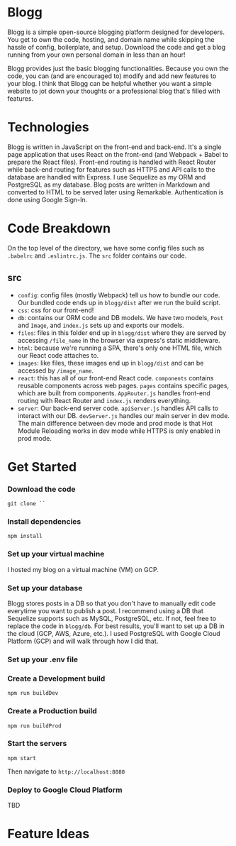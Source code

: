 # Blogg

Blogg is a simple open-source blogging platform designed for developers. You get to own the code, hosting, and domain name while skipping the hassle of config, boilerplate, and setup. Download the code and get a blog running from your own personal domain in less than an hour!

Blogg provides just the basic blogging functionalities. Because you own the code, you can (and are encouraged to) modify and add new features to your blog. I think that Blogg can be helpful whether you want a simple website to jot down your thoughts or a professional blog that's filled with features.

# Technologies
Blogg is written in JavaScript on the front-end and back-end. It's a single page application that uses React on the front-end (and Webpack + Babel to prepare the React files). Front-end routing is handled with React Router while back-end routing for features such as HTTPS and API calls to the database are handled with Express. I use Sequelize as my ORM and PostgreSQL as my database. Blog posts are written in Markdown and converted to HTML to be served later using Remarkable. Authentication is done using Google Sign-In.

# Code Breakdown
On the top level of the directory, we have some config files such as `.babelrc` and `.eslintrc.js`. The `src` folder contains our code.

## src
* `config`: config files (mostly Webpack) tell us how to bundle our code. Our bundled code ends up in `blogg/dist` after we run the build script.
* `css`: css for our front-end!
* `db`: contains our ORM code and DB models. We have two models, `Post` and `Image`, and `index.js` sets up and exports our models.
* `files`: files in this folder end up in `blogg/dist` where they are served by accessing `/file_name` in the browser via express's static middleware.
* `html`: because we're running a SPA, there's only one HTML file, which our React code attaches to.
* `images`: like files, these images end up in `blogg/dist` and can be accessed by `/image_name`.
* `react`: this has all of our front-end React code. `components` contains reusable components across web pages. `pages` contains specific pages, which are built from components. `AppRouter.js` handles front-end routing with React Router and `index.js` renders everything.
* `server`: Our back-end server code. `apiServer.js` handles API calls to interact with our DB. `devServer.js` handles our main server in dev mode. The main difference between dev mode and prod mode is that Hot Module Reloading works in dev mode while HTTPS is only enabled in prod mode.

# Get Started

### Download the code

    git clone ``

### Install dependencies

    npm install

### Set up your virtual machine

I hosted my blog on a virtual machine (VM) on GCP.

### Set up your database

Blogg stores posts in a DB so that you don't have to manually edit code everytime you want to publish a post. I recommend using a DB that Sequelize supports such as MySQL, PostgreSQL, etc. If not, feel free to replace the code in `blogg/db`. For best results, you'll want to set up a DB in the cloud (GCP, AWS, Azure, etc.). I used PostgreSQL with Google Cloud Platform (GCP) and will walk through how I did that.

### Set up your .env file


### Create a Development build

    npm run buildDev

### Create a Production build

    npm run buildProd

### Start the servers

    npm start

Then navigate to `http://localhost:8080`

### Deploy to Google Cloud Platform

  TBD

# Feature Ideas